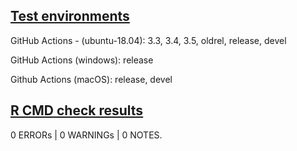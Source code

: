 ## <ins> Test environments </ins>

GitHub Actions - (ubuntu-18.04): 3.3, 3.4, 3.5, oldrel, release, devel

GitHub Actions (windows): release

Github Actions (macOS): release, devel

## <ins> R CMD check results </ins>

0 ERRORs | 0 WARNINGs | 0 NOTES.

